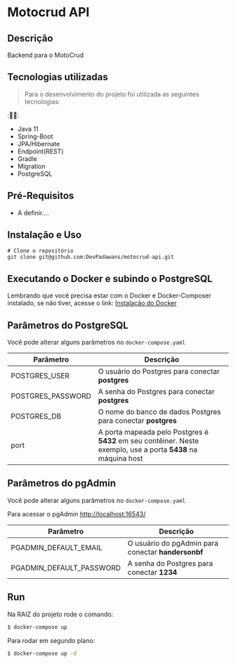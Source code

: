# Motocrud API

## Descrição
Backend para o MotoCrud

## Tecnologias utilizadas


> Para o desenvolvimento do projeto foi utilizada as seguintes tecnologias:


::technologist:: 

 - Java 11 
 - Spring-Boot 
 - JPA/Hibernate
 - Endpoint(REST)
 - Gradle
 - Migration
 - PostgreSQL


## Pré-Requisitos
- A definir....

## Instalação e Uso

```
# Clone o repositório
git clone git@github.com:DevPadawans/motocrud-api.git

```

## Executando o Docker e subindo o PostgreSQL

Lembrando que você precisa estar com o Docker e Docker-Composer instalado, se não tiver, acesse o link: [Instalação do Docker](https://docs.docker.com/engine/install/)

## Parâmetros do PostgreSQL
Você pode alterar alguns parâmetros no  `docker-compose.yaml`

| Parâmetro | Descrição |
| ------ | ------ |
| POSTGRES_USER | O usuário do Postgres para conectar **postgres** |
| POSTGRES_PASSWORD | A senha do Postgres para conectar **postgres** |
| POSTGRES_DB | O nome do banco de dados Postgres para conectar **postgres** |
| port | A porta mapeada pelo Postgres é **5432** em seu contêiner. Neste exemplo, use a porta **5438** na máquina host |

## Parâmetros do pgAdmin
Você pode alterar alguns parâmetros no  `docker-compose.yaml`

Para acessar o pgAdmin [http://localhost:16543/](http://localhost:16543/)

| Parâmetro | Descrição |
| ------ | ------ |
| PGADMIN_DEFAULT_EMAIL | O usuário do pgAdmin para conectar **handersonbf** |
| PGADMIN_DEFAULT_PASSWORD | A senha do Postgres para conectar **1234** |

## Run

Na RAIZ do projeto rode o comando:

```sh
$ docker-compose up
```
Para rodar em segundo plano:

```sh
$ docker-compose up -d
```





